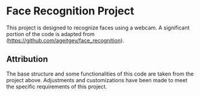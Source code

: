 # Face Recognition Project

This project is designed to recognize faces using a webcam. A significant portion of the code is adapted from (https://github.com/ageitgey/face_recognition). 

## Attribution

The base structure and some functionalities of this code are taken from the project above. Adjustments and customizations have been made to meet the specific requirements of this project.
